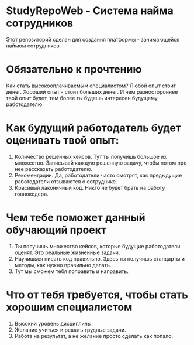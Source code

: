 # StudyRepoWeb - Система найма сотрудников
Этот репозиторий сделан для создания платформы - занимающейся наймом сотрудников.

# Обязательно к прочтению
Как стать высокооплачиваемым специалистом?
Любой опыт стоит денег. Хороший опыт - стоит больших денег.
И чем разностороннее твой опыт будет, тем более ты будешь интересен будущему работодателю.

# Как будущий работодатель будет оценивать твой опыт:
1) Количество решенных кейсов. Тут ты получишь большое их множество. Записывай каждую решенную задачу, чтобы потом про нее рассказать работодателю.
2) Рекомендации. Да, работодатели часто смотрят, как предыдущие работодатели отзываются о сотруднике.
3) Красивый лаконичный код. Никто не будет брать на работу говнокодера.

# Чем тебе поможет данный обучающий проект
1) Ты получишь множество кейсов, которые будущие работодатели оценят. Это реальные жизненные задачи.
2) Научишься писать код правильно. Здесь ты получишь стандарты и методы, как нужно правильно делать.
3) Тут мы сможем тебя поправить и направить.

# Что от тебя требуется, чтобы стать хорошим специалистом
1) Высокий уровень дисциплины.
2) Желание учиться и решать трудные задачи.
3) Работа на результат, а не желание просто сделать как попало.

